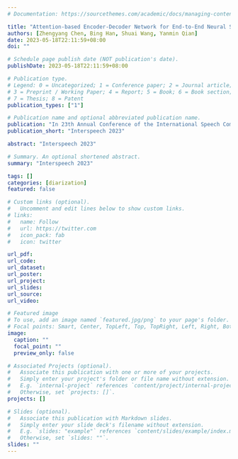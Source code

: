 ```yaml
---
# Documentation: https://sourcethemes.com/academic/docs/managing-content/

title: "Attention-based Encoder-Decoder Network for End-to-End Neural Speaker Diarization with Target Speaker Attractor"
authors: [Zhengyang Chen, Bing Han, Shuai Wang, Yanmin Qian]
date: 2023-05-18T22:11:59+08:00
doi: ""

# Schedule page publish date (NOT publication's date).
publishDate: 2023-05-18T22:11:59+08:00

# Publication type.
# Legend: 0 = Uncategorized; 1 = Conference paper; 2 = Journal article;
# 3 = Preprint / Working Paper; 4 = Report; 5 = Book; 6 = Book section;
# 7 = Thesis; 8 = Patent
publication_types: ["1"]

# Publication name and optional abbreviated publication name.
publication: "In 23th Annual Conference of the International Speech Communication Association (InterSpeech), Ireland, 2023"
publication_short: "Interspeech 2023"

abstract: "Interspeech 2023" 

# Summary. An optional shortened abstract.
summary: "Interspeech 2023"

tags: []
categories: [diarization]
featured: false

# Custom links (optional).
#   Uncomment and edit lines below to show custom links.
# links:
#   name: Follow
#   url: https://twitter.com
#   icon_pack: fab
#   icon: twitter

url_pdf: 
url_code:
url_dataset:
url_poster:
url_project:
url_slides:
url_source:
url_video:

# Featured image
# To use, add an image named `featured.jpg/png` to your page's folder. 
# Focal points: Smart, Center, TopLeft, Top, TopRight, Left, Right, BottomLeft, Bottom, BottomRight.
image:
  caption: ""
  focal_point: ""
  preview_only: false

# Associated Projects (optional).
#   Associate this publication with one or more of your projects.
#   Simply enter your project's folder or file name without extension.
#   E.g. `internal-project` references `content/project/internal-project/index.md`.
#   Otherwise, set `projects: []`.
projects: []

# Slides (optional).
#   Associate this publication with Markdown slides.
#   Simply enter your slide deck's filename without extension.
#   E.g. `slides: "example"` references `content/slides/example/index.md`.
#   Otherwise, set `slides: ""`.
slides: ""
---
```

